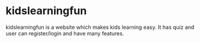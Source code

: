 kidslearningfun
===============

kidslearningfun is a website which makes kids learning easy. It has quiz and user can register/login and have many features.
